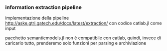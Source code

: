 ### information extraction pipeline



implementazione della pipeline http://aske.gtri.gatech.edu/docs/latest/extraction/ con codice catlab.jl come input



pacchetto semanticmodels.jl non è compatibile con catlab, quindi, invece di caricarlo tutto, prenderemo solo funzioni per parsing e archiviazione